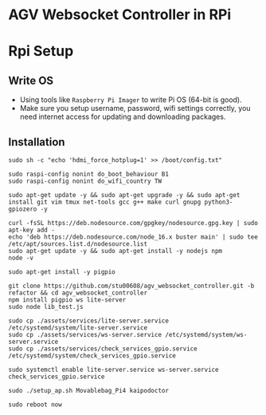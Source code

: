# AGV Websocket Controller in RPi

# Rpi Setup

## Write OS
* Using tools like `Raspberry Pi Imager` to write Pi OS (64-bit is good).
* Make sure you setup username, password, wifi settings correctly, you need internet access for updating and downloading packages.

## Installation 
```
sudo sh -c "echo 'hdmi_force_hotplug=1' >> /boot/config.txt"

sudo raspi-config nonint do_boot_behaviour B1
sudo raspi-config nonint do_wifi_country TW

sudo apt-get update -y && sudo apt-get upgrade -y && sudo apt-get install git vim tmux net-tools gcc g++ make curl gnupg python3-gpiozero -y

curl -fsSL https://deb.nodesource.com/gpgkey/nodesource.gpg.key | sudo apt-key add -
echo 'deb https://deb.nodesource.com/node_16.x buster main' | sudo tee /etc/apt/sources.list.d/nodesource.list
sudo apt-get update -y && sudo apt-get install -y nodejs npm
node -v

sudo apt-get install -y pigpio

git clone https://github.com/stu00608/agv_websocket_controller.git -b refactor && cd agv_websocket_controller
npm install pigpio ws lite-server
sudo node lib_test.js

sudo cp ./assets/services/lite-server.service /etc/systemd/system/lite-server.service
sudo cp ./assets/services/ws-server.service /etc/systemd/system/ws-server.service
sudo cp ./assets/services/check_services_gpio.service /etc/systemd/system/check_services_gpio.service

sudo systemctl enable lite-server.service ws-server.service check_services_gpio.service

sudo ./setup_ap.sh Movablebag_Pi4 kaipodoctor

sudo reboot now
```
